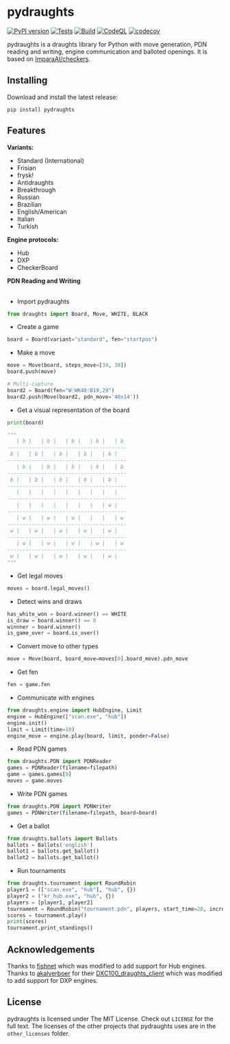 # pydraughts
[![PyPI version](https://badge.fury.io/py/pydraughts.svg)](https://badge.fury.io/py/pydraughts) [![Tests](https://github.com/AttackingOrDefending/pydraughts/actions/workflows/tests.yml/badge.svg)](https://github.com/AttackingOrDefending/pydraughts/actions/workflows/tests.yml) [![Build](https://github.com/AttackingOrDefending/pydraughts/actions/workflows/build.yml/badge.svg)](https://github.com/AttackingOrDefending/pydraughts/actions/workflows/build.yml) [![CodeQL](https://github.com/AttackingOrDefending/pydraughts/actions/workflows/codeql-analysis.yml/badge.svg)](https://github.com/AttackingOrDefending/pydraughts/actions/workflows/codeql-analysis.yml) [![codecov](https://codecov.io/gh/AttackingOrDefending/pydraughts/branch/main/graph/badge.svg?token=ZSPXIVSAWN)](https://codecov.io/gh/AttackingOrDefending/pydraughts)

pydraughts is a draughts library for Python with move generation, PDN reading and writing, engine communication and balloted openings. It is based on [ImparaAI/checkers](https://github.com/ImparaAI/checkers).

Installing
----------

Download and install the latest release:

    pip install pydraughts

## Features

**Variants:**
* Standard (International)
* Frisian
* frysk!
* Antidraughts
* Breakthrough
* Russian
* Brazilian
* English/American
* Italian
* Turkish

**Engine protocols:**
* Hub
* DXP
* CheckerBoard

**PDN Reading and Writing**
<br/></br>
* Import pydraughts
```python
from draughts import Board, Move, WHITE, BLACK
```
* Create a game
```python
board = Board(variant="standard", fen="startpos")
```
* Make a move
```python
move = Move(board, steps_move=[34, 30])
board.push(move)

# Multi-capture
board2 = Board(fen="W:WK40:B19,29")
board2.push(Move(board2, pdn_move='40x14'))
```
* Get a visual representation of the board
```python
print(board)

"""
   | b |   | b |   | b |   | b |   | b 
---------------------------------------
 b |   | b |   | b |   | b |   | b |   
---------------------------------------
   | b |   | b |   | b |   | b |   | b 
---------------------------------------
 b |   | b |   | b |   | b |   | b |   
---------------------------------------
   |   |   |   |   |   |   |   |   |   
---------------------------------------
   |   |   |   |   |   |   |   | w |   
---------------------------------------
   | w |   | w |   | w |   |   |   | w 
---------------------------------------
 w |   | w |   | w |   | w |   | w |   
---------------------------------------
   | w |   | w |   | w |   | w |   | w 
---------------------------------------
 w |   | w |   | w |   | w |   | w |   
"""
```
* Get legal moves
```python
moves = board.legal_moves()
```
* Detect wins and draws
```python
has_white_won = board.winner() == WHITE
is_draw = board.winner() == 0
winnner = board.winner()
is_game_over = board.is_over()
```
* Convert move to other types
```python
move = Move(board, board_move=moves[0].board_move).pdn_move
```
* Get fen
```python
fen = game.fen
```
* Communicate with engines
```python
from draughts.engine import HubEngine, Limit
engine = HubEngine(["scan.exe", "hub"])
engine.init()
limit = Limit(time=10)
engine_move = engine.play(board, limit, ponder=False)
```
* Read PDN games
```python
from draughts.PDN import PDNReader
games = PDNReader(filename=filepath)
game = games.games[0]
moves = game.moves
```
* Write PDN games
```python
from draughts.PDN import PDNWriter
games = PDNWriter(filename=filepath, board=board)
```
* Get a ballot
```python
from draughts.ballots import Ballots
ballots = Ballots('english')
ballot1 = ballots.get_ballot()
ballot2 = ballots.get_ballot()
```
* Run tournaments
```python
from draughts.tournament import RoundRobin
player1 = (["scan.exe", "hub"], "hub", {})
player2 = ("kr_hub.exe", "hub", {})
players = [player1, player2]
tournament = RoundRobin("tournament.pdn", players, start_time=20, increment=0.2, games_per_pair=4)
scores = tournament.play()
print(scores)
tournament.print_standings()
```

## Acknowledgements
Thanks to [fishnet](https://github.com/lichess-org/fishnet/tree/ebd2a5e16d37135509cbfbff9998e0b798866ef5) which was modified to add support for Hub engines. Thanks to [akalverboer](https://github.com/akalverboer) for their [DXC100_draughts_client](https://github.com/akalverboer/DXC100_draughts_client) which was modified to add support for DXP engines.

## License
pydraughts is licensed under The MIT License. Check out `LICENSE` for the full text.
The licenses of the other projects that pydraughts uses are in the `other_licenses` folder.
